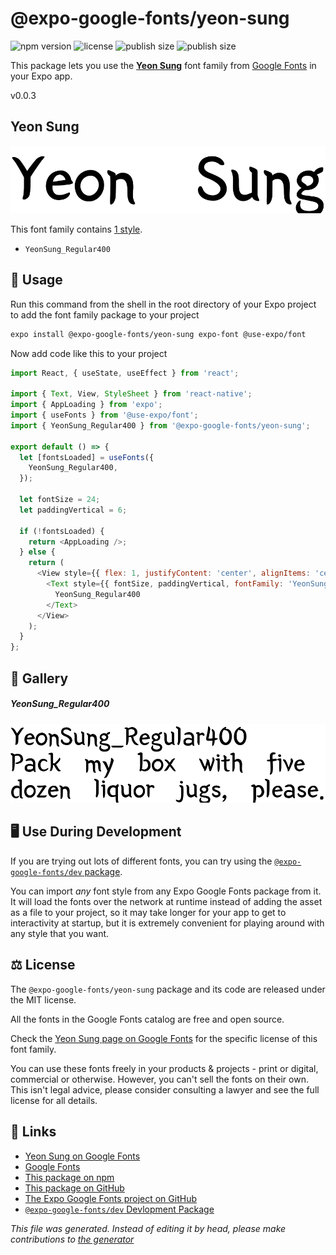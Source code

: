 # @expo-google-fonts/yeon-sung

![npm version](https://flat.badgen.net/npm/v/@expo-google-fonts/yeon-sung)
![license](https://flat.badgen.net/github/license/expo/google-fonts)
![publish size](https://flat.badgen.net/packagephobia/install/@expo-google-fonts/yeon-sung)
![publish size](https://flat.badgen.net/packagephobia/publish/@expo-google-fonts/yeon-sung)

This package lets you use the [**Yeon Sung**](https://fonts.google.com/specimen/Yeon+Sung) font family from [Google Fonts](https://fonts.google.com/) in your Expo app.

v0.0.3

## Yeon Sung

![Yeon Sung](./font-family.png)

This font family contains [1 style](#gallery).

- `YeonSung_Regular400`

## 🔡 Usage

Run this command from the shell in the root directory of your Expo project to add the font family package to your project
```sh
expo install @expo-google-fonts/yeon-sung expo-font @use-expo/font
```

Now add code like this to your project
```js
import React, { useState, useEffect } from 'react';

import { Text, View, StyleSheet } from 'react-native';
import { AppLoading } from 'expo';
import { useFonts } from '@use-expo/font';
import { YeonSung_Regular400 } from '@expo-google-fonts/yeon-sung';

export default () => {
  let [fontsLoaded] = useFonts({
    YeonSung_Regular400,
  });

  let fontSize = 24;
  let paddingVertical = 6;

  if (!fontsLoaded) {
    return <AppLoading />;
  } else {
    return (
      <View style={{ flex: 1, justifyContent: 'center', alignItems: 'center' }}>
        <Text style={{ fontSize, paddingVertical, fontFamily: 'YeonSung_Regular400' }}>
          YeonSung_Regular400
        </Text>
      </View>
    );
  }
};

```

## 📖 Gallery

##### YeonSung_Regular400
![YeonSung_Regular400](./cc6d366c352d7d897155bde07516cd01c0fcd308ff28d0d6545d6634046cecec.ttf.png)


## 🖥️ Use During Development

If you are trying out lots of different fonts, you can try using the [`@expo-google-fonts/dev` package](https://github.com/expo/google-fonts/tree/master/font-packages/dev#readme).

You can import *any* font style from any Expo Google Fonts package from it. It will load the fonts
over the network at runtime instead of adding the asset as a file to your project, so it may take longer
for your app to get to interactivity at startup, but it is extremely convenient
for playing around with any style that you want.

## ⚖️ License

The `@expo-google-fonts/yeon-sung` package and its code are released under the MIT license.

All the fonts in the Google Fonts catalog are free and open source.

Check the [Yeon Sung page on Google Fonts](https://fonts.google.com/specimen/Yeon+Sung) for the specific license of this font family.

You can use these fonts freely in your products & projects - print or digital, commercial or otherwise. However, you can't sell the fonts on their own. This isn't legal advice, please consider consulting a lawyer and see the full license for all details.

## 🔗 Links

- [Yeon Sung on Google Fonts](https://fonts.google.com/specimen/Yeon+Sung)
- [Google Fonts](https://fonts.google.com/)
- [This package on npm](https://www.npmjs.com/package/@expo-google-fonts/yeon-sung)
- [This package on GitHub](https://github.com/expo/google-fonts/tree/master/font-packages/yeon-sung)
- [The Expo Google Fonts project on GitHub](https://github.com/expo/google-fonts)
- [`@expo-google-fonts/dev` Devlopment Package](https://github.com/expo/google-fonts/tree/master/font-packages/dev)


*This file was generated. Instead of editing it by head, please make contributions to [the generator](https://github.com/expo/google-fonts/tree/master/packages/generator)*
